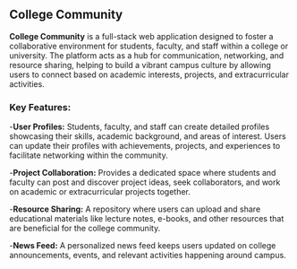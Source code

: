 ## College Community

**College Community** is a full-stack web application designed to foster a collaborative environment for students, faculty, and staff within a college or university. 
The platform acts as a hub for communication, networking, and resource sharing, helping to build a vibrant campus culture by allowing users to connect based on 
academic interests, projects, and extracurricular activities.



### Key Features:

-**User Profiles:** Students, faculty, and staff can create detailed profiles showcasing their skills, academic background, and areas of interest. Users can update their profiles with achievements, projects, and experiences to facilitate networking within the community.

-**Project Collaboration:** Provides a dedicated space where students and faculty can post and discover project ideas, seek collaborators, and work on academic or extracurricular projects together.

-**Resource Sharing:** A repository where users can upload and share educational materials like lecture notes, e-books, and other resources that are beneficial for the college community.

-**News Feed:** A personalized news feed keeps users updated on college announcements, events, and relevant activities happening around campus.
